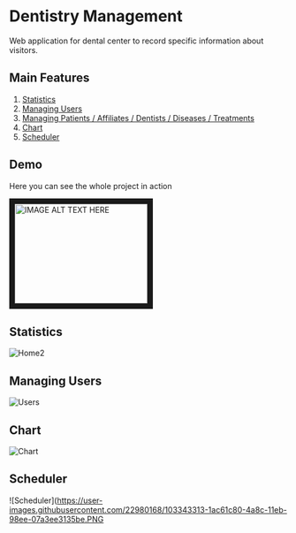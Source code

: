 # Dentistry Management

Web application for dental center to record specific information about visitors.

## Main Features
1. [Statistics](#statistic)
2. [Managing Users](#managing-users)
3. [Managing Patients / Affiliates / Dentists / Diseases / Treatments](#rest)
4. [Chart](#chart)
5. [Scheduler](#scheduler)

## Demo
Here you can see the whole project in action

<a href="http://www.youtube.com/watch?feature=player_embedded&v=xbJxN07FiwU
" target="_blank"><img src="http://img.youtube.com/vi/xbJxN07FiwU/0.jpg" 
alt="IMAGE ALT TEXT HERE" width="240" height="180" border="10" /></a>

## Statistics
![Home2](https://user-images.githubusercontent.com/22980168/103342938-12211680-4a8b-11eb-996c-d724e7c99eeb.PNG)

## Managing Users
![Users](https://user-images.githubusercontent.com/22980168/103343069-6b894580-4a8b-11eb-8351-82d649607a6e.PNG)

## Chart
![Chart](https://user-images.githubusercontent.com/22980168/103343247-f36f4f80-4a8b-11eb-875a-43f99a277f4a.PNG)

## Scheduler
![Scheduler](https://user-images.githubusercontent.com/22980168/103343313-1ac61c80-4a8c-11eb-98ee-07a3ee3135be.PNG
